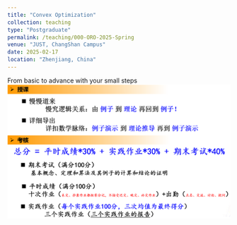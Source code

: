 ```yaml
---
title: "Convex Optimization"
collection: teaching
type: "Postgraduate"    
permalink: /teaching/000-ORO-2025-Spring  
venue: "JUST, ChangShan Campus"  
date: 2025-02-17
location: "Zhenjiang, China"
---
```


From basic to advance with your small steps  <br/><img src='/images/Kaohcj.png'>
